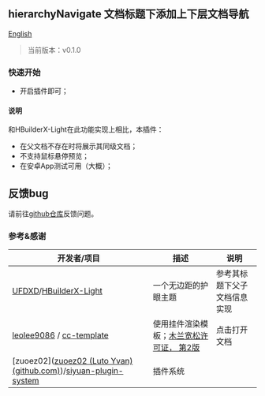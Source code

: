 ## hierarchyNavigate 文档标题下添加上下层文档导航

[English](https://github.com/OpaqueGlass/syplugin-my-plugin-collection/blob/main/hierarchyNavigate/README_english.md)

> 当前版本：v0.1.0

### 快速开始

- 开启插件即可；

#### 说明

和HBuilderX-Light在此功能实现上相比，本插件：

- 在父文档不存在时将展示其同级文档；
- 不支持鼠标悬停预览；
- 在安卓App测试可用（大概）；

## 反馈bug

请前往[github仓库](https://github.com/OpaqueGlass/syplugin-my-plugin-collection)反馈问题。

### 参考&感谢

| 开发者/项目                                                  | 描述                                                         | 说明                         |
| ------------------------------------------------------------ | ------------------------------------------------------------ | ---------------------------- |
| [UFDXD](https://github.com/UFDXD)/[HBuilderX-Light](https://github.com/UFDXD/HBuilderX-Light) | 一个无边距的护眼主题                                         | 参考其标题下父子文档信息实现 |
| [leolee9086](https://github.com/leolee9086) / [cc-template](https://github.com/leolee9086/cc-template) | 使用挂件渲染模板；[木兰宽松许可证， 第2版](https://github.com/leolee9086/cc-template/blob/main/LICENSE) | 点击打开文档                 |
| [zuoez02]([zuoez02 (Luto Yvan) (github.com)](https://github.com/zuoez02))/[siyuan-plugin-system](https://github.com/zuoez02/siyuan-plugin-system) | 插件系统                                                     |                              |

